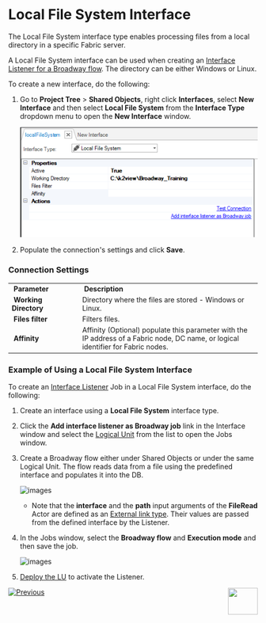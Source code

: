 # Local File System Interface


The Local File System interface type enables processing files from a local directory in a specific Fabric server.

A Local File System interface can be used when creating an [Interface Listener for a Broadway flow](/articles/19_Broadway/09_broadway_integration_with_Fabric.md#interface-listener-for-broadway-flows). The directory can be either Windows or Linux. 

To create a new interface, do the following:

1. Go to **Project Tree** > **Shared Objects**, right click **Interfaces**, select **New Interface** and then select **Local File System** from the **Interface Type** dropdown menu to open the **New Interface** window.


   ![image](images/local_1.PNG)

2. Populate the connection's settings and click **Save**.

### Connection Settings

<table>
<tbody>
<tr>
<td width="200pxl">&nbsp;<strong>Parameter</strong></td>
<td width="700pxl">&nbsp;<strong>Description</strong></td>
</tr>
<tr>
<td>&nbsp;<strong>Working Directory&nbsp;</strong></td>
<td>Directory where the files are stored - Windows or Linux.</td>
</tr>
<tr>
<td>&nbsp;<strong>Files filter</strong></td>
<td>Filters files.</td>
</tr>
<tr>
<td>&nbsp;<strong>Affinity</strong></td>
<td>Affinity (Optional) populate this parameter with the IP address of a Fabric node, DC name, or logical identifier for Fabric nodes.</td>
</tr>
</tbody>
</table>




### Example of Using a Local File System Interface

To create an [Interface Listener](/articles/19_Broadway/09_broadway_integration_with_Fabric.md#interface-listener-for-broadway-flows) Job in a Local File System interface, do the following: 

1. Create an interface using a **Local File System** interface type.

2. Click the **Add interface listener as Broadway job** link in the Interface window and select the [Logical Unit](/articles/03_logical_units/01_LU_overview.md) from the list to open the Jobs window. 

3. Create a Broadway flow either under Shared Objects or under the same Logical Unit. The flow reads data from a file using the predefined interface and populates it into the DB. 

   ![images](images/broadway_file_read.PNG)

   * Note that the **interface** and the **path** input arguments of the **FileRead** Actor are defined as an [External link type](/articles/19_Broadway/03_broadway_actor_window.md#actors-inputs-and-outputs). Their values are passed from the defined interface by the Listener.

4. In the Jobs window, select the **Broadway flow** and **Execution mode** and then save the job.

   ![images](images/02_sftp_2.PNG)

5. [Deploy the LU](/articles/16_deploy_fabric/02_deploy_from_Fabric_Studio.md) to activate the Listener.



[![Previous](/articles/images/Previous.png)](05_HTTP_interface.md)[<img align="right" width="60" height="54" src="/articles/images/Next.png">](07_custom_interface.md) 
